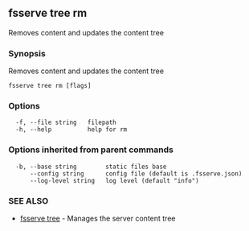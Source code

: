 ## fsserve tree rm

Removes content and updates the content tree

### Synopsis

Removes content and updates the content tree

```
fsserve tree rm [flags]
```

### Options

```
  -f, --file string   filepath
  -h, --help          help for rm
```

### Options inherited from parent commands

```
  -b, --base string        static files base
      --config string      config file (default is .fsserve.json)
      --log-level string   log level (default "info")
```

### SEE ALSO

* [fsserve tree](fsserve_tree.md)	 - Manages the server content tree


